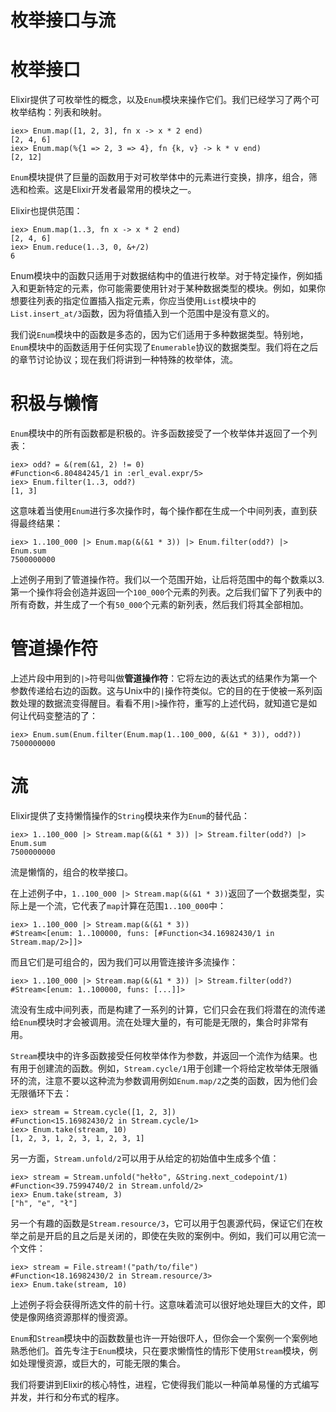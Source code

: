 # 枚举接口与流


# 枚举接口

Elixir提供了可枚举性的概念，以及`Enum`模块来操作它们。我们已经学习了两个可枚举结构：列表和映射。

```
iex> Enum.map([1, 2, 3], fn x -> x * 2 end)
[2, 4, 6]
iex> Enum.map(%{1 => 2, 3 => 4}, fn {k, v} -> k * v end)
[2, 12]
```

`Enum`模块提供了巨量的函数用于对可枚举体中的元素进行变换，排序，组合，筛选和检索。这是Elixir开发者最常用的模块之一。

Elixir也提供范围：

```
iex> Enum.map(1..3, fn x -> x * 2 end)
[2, 4, 6]
iex> Enum.reduce(1..3, 0, &+/2)
6
```

Enum模块中的函数只适用于对数据结构中的值进行枚举。对于特定操作，例如插入和更新特定的元素，你可能需要使用针对于某种数据类型的模块。例如，如果你想要往列表的指定位置插入指定元素，你应当使用`List`模块中的`List.insert_at/3`函数，因为将值插入到一个范围中是没有意义的。

我们说`Enum`模块中的函数是多态的，因为它们适用于多种数据类型。特别地，`Enum`模块中的函数适用于任何实现了`Enumerable`协议的数据类型。我们将在之后的章节讨论协议；现在我们将讲到一种特殊的枚举体，流。

# 积极与懒惰

`Enum`模块中的所有函数都是积极的。许多函数接受了一个枚举体并返回了一个列表：

```
iex> odd? = &(rem(&1, 2) != 0)
#Function<6.80484245/1 in :erl_eval.expr/5>
iex> Enum.filter(1..3, odd?)
[1, 3]
```

这意味着当使用`Enum`进行多次操作时，每个操作都在生成一个中间列表，直到获得最终结果：

```
iex> 1..100_000 |> Enum.map(&(&1 * 3)) |> Enum.filter(odd?) |> Enum.sum
7500000000
```

上述例子用到了管道操作符。我们以一个范围开始，让后将范围中的每个数乘以3.第一个操作将会创造并返回一个`100_000`个元素的列表。之后我们留下了列表中的所有奇数，并生成了一个有`50_000`个元素的新列表，然后我们将其全部相加。

# 管道操作符

上述片段中用到的`|>`符号叫做**管道操作符**：它将左边的表达式的结果作为第一个参数传递给右边的函数。这与Unix中的`|`操作符类似。它的目的在于使被一系列函数处理的数据流变得醒目。看看不用`|>`操作符，重写的上述代码，就知道它是如何让代码变整洁的了：

```
iex> Enum.sum(Enum.filter(Enum.map(1..100_000, &(&1 * 3)), odd?))
7500000000
```

# 流

Elixir提供了支持懒惰操作的`String`模块来作为`Enum`的替代品：

```
iex> 1..100_000 |> Stream.map(&(&1 * 3)) |> Stream.filter(odd?) |> Enum.sum
7500000000
```

流是懒惰的，组合的枚举接口。

在上述例子中，`1..100_000 |> Stream.map(&(&1 * 3))`返回了一个数据类型，实际上是一个流，它代表了`map`计算在范围`1..100_000`中：

```
iex> 1..100_000 |> Stream.map(&(&1 * 3))
#Stream<[enum: 1..100000, funs: [#Function<34.16982430/1 in Stream.map/2>]]>
```

而且它们是可组合的，因为我们可以用管连接许多流操作：

```
iex> 1..100_000 |> Stream.map(&(&1 * 3)) |> Stream.filter(odd?)
#Stream<[enum: 1..100000, funs: [...]]>
```

流没有生成中间列表，而是构建了一系列的计算，它们只会在我们将潜在的流传递给`Enum`模块时才会被调用。流在处理大量的，有可能是无限的，集合时非常有用。

`Stream`模块中的许多函数接受任何枚举体作为参数，并返回一个流作为结果。也有用于创建流的函数。例如，`Stream.cycle/1`用于创建一个将给定枚举体无限循环的流，注意不要以这种流为参数调用例如`Enum.map/2`之类的函数，因为他们会无限循环下去：

```
iex> stream = Stream.cycle([1, 2, 3])
#Function<15.16982430/2 in Stream.cycle/1>
iex> Enum.take(stream, 10)
[1, 2, 3, 1, 2, 3, 1, 2, 3, 1]
```

另一方面，`Stream.unfold/2`可以用于从给定的初始值中生成多个值：

```
iex> stream = Stream.unfold("hełło", &String.next_codepoint/1)
#Function<39.75994740/2 in Stream.unfold/2>
iex> Enum.take(stream, 3)
["h", "e", "ł"]
```

另一个有趣的函数是`Stream.resource/3`，它可以用于包裹源代码，保证它们在枚举之前是开启的且之后是关闭的，即使在失败的案例中。例如，我们可以用它流一个文件：

```
iex> stream = File.stream!("path/to/file")
#Function<18.16982430/2 in Stream.resource/3>
iex> Enum.take(stream, 10)
```

上述例子将会获得所选文件的前十行。这意味着流可以很好地处理巨大的文件，即使是像网络资源那样的慢资源。

`Enum`和`Stream`模块中的函数数量也许一开始很吓人，但你会一个案例一个案例地熟悉他们。首先专注于`Enum`模块，只在要求懒惰性的情形下使用`Stream`模块，例如处理慢资源，或巨大的，可能无限的集合。

我们将要讲到Elixir的核心特性，进程，它使得我们能以一种简单易懂的方式编写并发，并行和分布式的程序。
